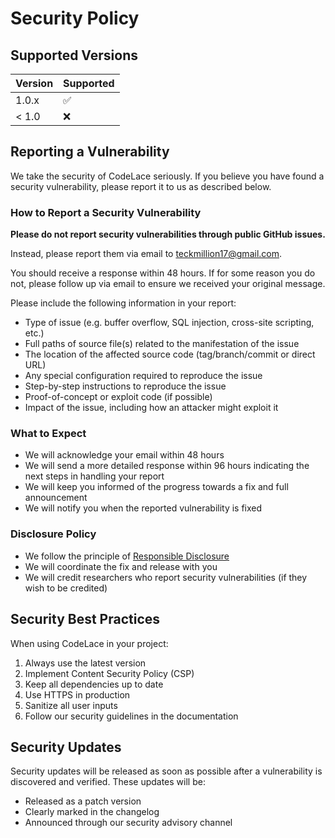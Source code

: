 # Security Policy

## Supported Versions

| Version | Supported          |
| ------- | ------------------ |
| 1.0.x   | :white_check_mark: |
| < 1.0   | :x:                |

## Reporting a Vulnerability

We take the security of CodeLace seriously. If you believe you have found a security vulnerability, please report it to us as described below.

### How to Report a Security Vulnerability

**Please do not report security vulnerabilities through public GitHub issues.**

Instead, please report them via email to teckmillion17@gmail.com.

You should receive a response within 48 hours. If for some reason you do not, please follow up via email to ensure we received your original message.

Please include the following information in your report:

* Type of issue (e.g. buffer overflow, SQL injection, cross-site scripting, etc.)
* Full paths of source file(s) related to the manifestation of the issue
* The location of the affected source code (tag/branch/commit or direct URL)
* Any special configuration required to reproduce the issue
* Step-by-step instructions to reproduce the issue
* Proof-of-concept or exploit code (if possible)
* Impact of the issue, including how an attacker might exploit it

### What to Expect

* We will acknowledge your email within 48 hours
* We will send a more detailed response within 96 hours indicating the next steps in handling your report
* We will keep you informed of the progress towards a fix and full announcement
* We will notify you when the reported vulnerability is fixed

### Disclosure Policy

* We follow the principle of [Responsible Disclosure](https://en.wikipedia.org/wiki/Responsible_disclosure)
* We will coordinate the fix and release with you
* We will credit researchers who report security vulnerabilities (if they wish to be credited)

## Security Best Practices

When using CodeLace in your project:

1. Always use the latest version
2. Implement Content Security Policy (CSP)
3. Keep all dependencies up to date
4. Use HTTPS in production
5. Sanitize all user inputs
6. Follow our security guidelines in the documentation

## Security Updates

Security updates will be released as soon as possible after a vulnerability is discovered and verified. These updates will be:

* Released as a patch version
* Clearly marked in the changelog
* Announced through our security advisory channel
